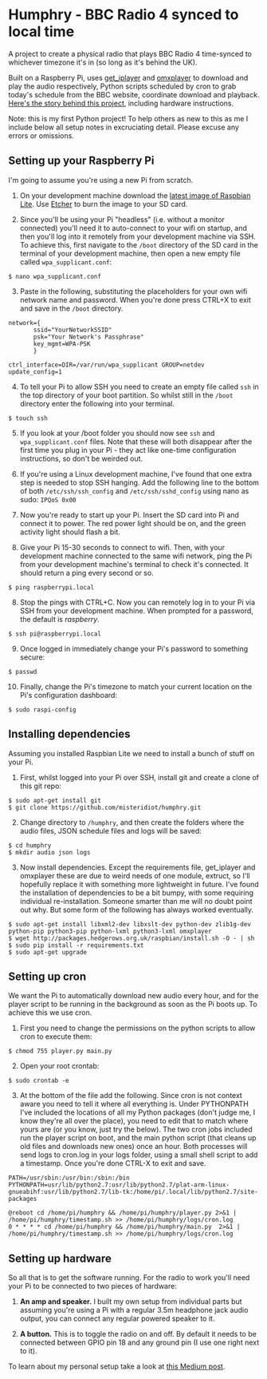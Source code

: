 # Humphry - BBC Radio 4 synced to local time

A project to create a physical radio that plays BBC Radio 4 time-synced to whichever timezone it's in (so long as it's behind the UK).

Built on a Raspberry Pi, uses [get_iplayer](https://github.com/get-iplayer/get_iplayer) and [omxplayer](https://github.com/popcornmix/omxplayer) to download and play the audio respectively, Python scripts scheduled by cron to grab today's schedule from the BBC website, coordinate download and playback. [Here's the story behind this project](https://medium.com/@phames/humphry-bbc-radio-4-synced-to-us-local-time-11354249042), including hardware instructions.

Note: this is my first Python project! To help others as new to this as me I include below all setup notes in excruciating detail. Please excuse any errors or omissions.

## Setting up your Raspberry Pi

I'm going to assume you're using a new Pi from scratch.

1. On your development machine download the [latest image of Raspbian Lite](https://www.raspberrypi.org/downloads/raspbian/). Use [Etcher](https://www.balena.io/etcher/) to burn the image to your SD card.

2. Since you'll be using your Pi "headless" (i.e. without a monitor connected) you'll need it to auto-connect to your wifi on startup, and then you'll log into it remotely from your development machine via SSH. To achieve this, first navigate to the `/boot` directory of the SD card in the terminal of your development machine, then open a new empty file called `wpa_supplicant.conf`:

```
$ nano wpa_supplicant.conf
```

3. Paste in the following, substituting the placeholders for your own wifi network name and password. When you're done press CTRL+X to exit and save in the `/boot` directory.

```
network={
       ssid="YourNetworkSSID"
       psk="Your Network's Passphrase"
       key_mgmt=WPA-PSK
       }

ctrl_interface=DIR=/var/run/wpa_supplicant GROUP=netdev
update_config=1
```

4. To tell your Pi to allow SSH you need to create an empty file called `ssh` in the top directory of your boot partition. So whilst still in the `/boot` directory enter the following into your terminal.

```
$ touch ssh
```

5. If you look at your /boot folder you should now see `ssh` and `wpa_supplicant.conf` files. Note that these will both disappear after the first time you plug in your Pi - they act like one-time configuration instructions, so don't be weirded out.

6. If you're using a Linux development machine, I've found that one extra step is needed to stop SSH hanging. Add the following line to the bottom of both `/etc/ssh/ssh_config` and `/etc/ssh/sshd_config` using nano as sudo: `IPQoS 0x00`

7. Now you're ready to start up your Pi. Insert the SD card into Pi and connect it to power. The red power light should be on, and the green activity light should flash a bit.

8. Give your Pi 15-30 seconds to connect to wifi. Then, with your development machine connected to the same wifi network, ping the Pi from your development machine's terminal to check it's connected. It should return a ping every second or so.

```
$ ping raspberrypi.local
```

8. Stop the pings with CTRL+C. Now you can remotely log in to your Pi via SSH from your development machine. When prompted for a password, the default is *raspberry*.

```
$ ssh pi@raspberrypi.local
```

9. Once logged in immediately change your Pi's password to something secure:

```
$ passwd
```

10. Finally, change the Pi's timezone to match your current location on the Pi's configuration dashboard:

```
$ sudo raspi-config
```

## Installing dependencies
Assuming you installed Raspbian Lite we need to install a bunch of stuff on your Pi.

1. First, whilst logged into your Pi over SSH, install git and create a clone of this git repo:

```
$ sudo apt-get install git
$ git clone https://github.com/misteridiot/humphry.git
```

2. Change directory to `/humphry`, and then create the folders where the audio files, JSON schedule files and logs will be saved:

```
$ cd humphry
$ mkdir audio json logs
```

3. Now install dependencies. Except the requirements file, get_iplayer and omxplayer these are due to weird needs of one module, extruct, so I'll hopefully replace it with something more lightweight in future. I've found the installation of dependencies to be a bit bumpy, with some requiring individual re-installation. Someone smarter than me will no doubt point out why. But some form of the following has always worked eventually.

```
$ sudo apt-get install libxml2-dev libxslt-dev python-dev zlib1g-dev python-pip python3-pip python-lxml python3-lxml omxplayer
$ wget http://packages.hedgerows.org.uk/raspbian/install.sh -O - | sh
$ sudo pip install -r requirements.txt
$ sudo apt-get upgrade
```

## Setting up cron
We want the Pi to automatically download new audio every hour, and for the player script to be running in the background as soon as the Pi boots up. To achieve this we use cron.

1. First you need to change the permissions on the python scripts to allow cron to execute them:

```
$ chmod 755 player.py main.py
```

2. Open your root crontab:

```
$ sudo crontab -e
```

3. At the bottom of the file add the following. Since cron is not context aware you need to tell it where all everything is. Under PYTHONPATH I've included the locations of all my Python packages (don't judge me, I know they're all over the place), you need to edit that to match where yours are (or you know, just try the below). The two cron jobs included run the player script on boot, and the main python script (that cleans up old files and downloads new ones) once an hour. Both processes will send logs to cron.log in your logs folder, using a small shell script to add a timestamp. Once you're done CTRL-X to exit and save.

```
PATH=/usr/sbin:/usr/bin:/sbin:/bin
PYTHONPATH=usr/lib/python2.7:usr/lib/python2.7/plat-arm-linux-gnueabihf:usr/lib/python2.7/lib-tk:/home/pi/.local/lib/python2.7/site-packages

@reboot cd /home/pi/humphry && /home/pi/humphry/player.py 2>&1 | /home/pi/humphry/timestamp.sh >> /home/pi/humphry/logs/cron.log
0 * * * * cd /home/pi/humphry && /home/pi/humphry/main.py  2>&1 | /home/pi/humphry/timestamp.sh >> /home/pi/humphry/logs/cron.log
```

## Setting up hardware
So all that is to get the software running. For the radio to work you'll need your Pi to be connected to two pieces of hardware:

1. **An amp and speaker.** I built my own setup from individual parts but assuming you're using a Pi with a regular 3.5m headphone jack audio output, you can connect any regular powered speaker to it.

2. **A button.** This is to toggle the radio on and off. By default it needs to be connected between GPIO pin 18 and any ground pin (I use one right next to it).

To learn about my personal setup take a look at [this Medium post](https://medium.com/@phames/humphry-bbc-radio-4-synced-to-us-local-time-11354249042).
